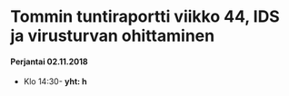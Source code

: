 # Tommin tuntiraportti viikko 44, IDS ja virusturvan ohittaminen

#### Perjantai 02.11.2018
* Klo 14:30- **yht: h**  

